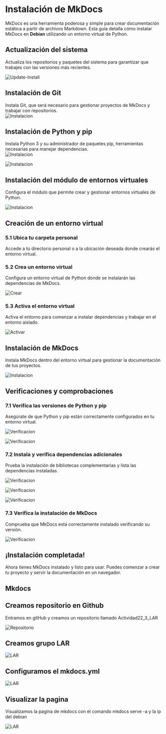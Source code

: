 # Instalación de MkDocs

MkDocs es una herramienta poderosa y simple para crear documentación estática a partir de archivos Markdown. Esta guía detalla cómo instalar MkDocs en **Debian** utilizando un entorno virtual de Python.
##  Actualización del sistema  
Actualiza los repositorios y paquetes del sistema para garantizar que trabajes con las versiones más recientes. 

![Update-Install](imagenes/apt-get-install.PNG "Actualizar")

##  Instalación de Git  
Instala Git, que será necesario para gestionar proyectos de MkDocs y trabajar con repositorios.  
![Instalacion](imagenes/apt-install-git.PNG "Instalacion")

##  Instalación de Python y pip  
Instala Python 3 y su administrador de paquetes pip, herramientas necesarias para manejar dependencias.  
![Instalacion](imagenes/apt-install-python3.PNG "Instalacion")

![Instalacion](imagenes/apt-install-python3-dev-python3-pip.PNG "Instalacion")

##  Instalación del módulo de entornos virtuales  
Configura el módulo que permite crear y gestionar entornos virtuales de Python.  

![Instalacion](imagenes/apt-install-python3.11-venv.PNG "Instalacion")

## Creación de un entorno virtual  

### 5.1 Ubica tu carpeta personal  
Accede a tu directorio personal o a la ubicación deseada donde crearás el entorno virtual.  

### 5.2 Crea un entorno virtual  
Configura un entorno virtual de Python donde se instalarán las dependencias de MkDocs.  

![Crear](imagenes/python3_-m_venv_my-env.PNG "Crear")


### 5.3 Activa el entorno virtual  
Activa el entorno para comenzar a instalar dependencias y trabajar en el entorno aislado.  

![Activar](imagenes/source_my-env-bin-activate.PNG "Activar")



## Instalación de MkDocs  
Instala MkDocs dentro del entorno virtual para gestionar la documentación de tus proyectos.  

![Instalacion](imagenes/pip3-install-mkdocs.PNG "Instalacion") 

## Verificaciones y comprobaciones  

### 7.1 Verifica las versiones de Python y pip  
Asegúrate de que Python y pip están correctamente configurados en tu entorno virtual.  

![Verificacion](imagenes/python3--version.PNG "Verificacion") 

![Verificacion](imagenes/pip3--version.PNG "Verificacion") 


### 7.2 Instala y verifica dependencias adicionales  
Prueba la instalación de bibliotecas complementarias y lista las dependencias instaladas.  

![Verificacion](imagenes/pip3-install-requests.PNG "Verificacion") 

![Verificacion](imagenes/pip3-list.PNG "Verificacion") 

![Verificacion](imagenes/pip3-freeze.PNG "Verificacion") 

### 7.3 Verifica la instalación de MkDocs  
Comprueba que MkDocs está correctamente instalado verificando su versión.  

![Verificacion](imagenes/mkdocs--version.PNG "Verificacion") 

## ¡Instalación completada!  
Ahora tienes MkDocs instalado y listo para usar. Puedes comenzar a crear tu proyecto y servir la documentación en un navegador.  


## Mkdocs 

## Creamos repositorio en Github
Entramos en gitHub y creamos un repositorio llamado Actividad22_3_LAR

![Repositorio](imagenes/crear-repositorio.PNG "Repositorio") 

## Creamos grupo LAR

![LAR](imagenes/mkdocs-grupo-lar.PNG "LAR")

## Configuramos el mkdocs.yml

![LAR](imagenes/mkdocs-yml.PNG "LAR")

## Visualizar la pagina 
Visualizamos la pagina de mkdocs con el comando mkdocs serve -a y la ip del debian

![LAR](imagenes/mkdocs-serve.PNG "LAR")